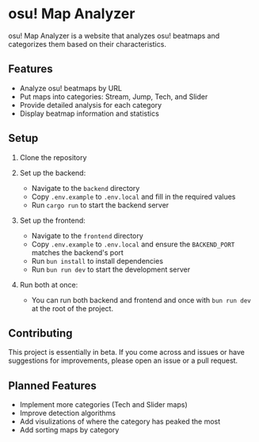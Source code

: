 # osu! Map Analyzer

osu! Map Analyzer is a website that analyzes osu! beatmaps and categorizes them based on their characteristics.

## Features

- Analyze osu! beatmaps by URL
- Put maps into categories: Stream, Jump, Tech, and Slider
- Provide detailed analysis for each category
- Display beatmap information and statistics

## Setup

1. Clone the repository

2. Set up the backend:
   - Navigate to the `backend` directory
   - Copy `.env.example` to `.env.local` and fill in the required values
   - Run `cargo run` to start the backend server

3. Set up the frontend:
   - Navigate to the `frontend` directory
   - Copy `.env.example` to `.env.local` and ensure the `BACKEND_PORT` matches the backend's port
   - Run `bun install` to install dependencies
   - Run `bun run dev` to start the development server

4. Run both at once:
    - You can run both backend and frontend and once with `bun run dev` at the root of the project.

## Contributing

This project is essentially in beta. If you come across and issues or have suggestions for improvements,
please open an issue or a pull request.

## Planned Features

- Implement more categories (Tech and Slider maps)
- Improve detection algorithms
- Add visulizations of where the category has peaked the most
- Add sorting maps by category
